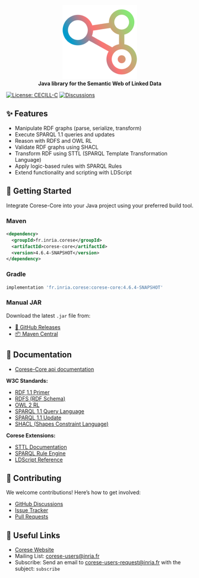 <!-- markdownlint-disable MD033 -->
<!-- markdownlint-disable MD041 -->

<p align="center">
    <a href="https://project.inria.fr/corese/">
        <img src="docs/source/_static/logo/corese-core.svg" width="200" alt="Corese-Core-logo">
    </a>
    <br>
    <strong>Java library for the Semantic Web of Linked Data</strong>
</p>

[![License: CECILL-C](https://img.shields.io/badge/License-CECILL--C-blue.svg)](https://cecill.info/licences/Licence_CeCILL-C_V1-en.html) [![Discussions](https://img.shields.io/badge/Discussions-GitHub-blue)](https://github.com/orgs/corese-stack/discussions)

## ✨ Features

- Manipulate RDF graphs (parse, serialize, transform)
- Execute SPARQL 1.1 queries and updates
- Reason with RDFS and OWL RL
- Validate RDF graphs using SHACL
- Transform RDF using STTL (SPARQL Template Transformation Language)
- Apply logic-based rules with SPARQL Rules
- Extend functionality and scripting with LDScript

## 🚀 Getting Started

Integrate Corese-Core into your Java project using your preferred build tool.

### Maven

```xml
<dependency>
  <groupId>fr.inria.corese</groupId>
  <artifactId>corese-core</artifactId>
  <version>4.6.4-SNAPSHOT</version>
</dependency>
```

### Gradle

```groovy
implementation 'fr.inria.corese:corese-core:4.6.4-SNAPSHOT'
```

### Manual JAR

Download the latest `.jar` file from:

- [🔗 GitHub Releases](https://github.com/corese-stack/corese-core/releases)
- [📦 Maven Central](https://central.sonatype.com/artifact/fr.inria.corese/corese-core)

## 📖 Documentation

- [Corese-Core api documentation](https://corese-stack.github.io/corese-core/v4.6.3/java_api/library_root.html)

**W3C Standards:**

- [RDF 1.1 Primer](https://www.w3.org/TR/rdf11-primer/)
- [RDFS (RDF Schema)](https://www.w3.org/TR/rdf-schema/)
- [OWL 2 RL](https://www.w3.org/TR/owl2-profiles/#OWL_2_RL)
- [SPARQL 1.1 Query Language](https://www.w3.org/TR/sparql11-query/)
- [SPARQL 1.1 Update](https://www.w3.org/TR/sparql11-update/)
- [SHACL (Shapes Constraint Language)](https://www.w3.org/TR/shacl/)

**Corese Extensions:**

- [STTL Documentation](https://files.inria.fr/corese/doc/sttl.html)
- [SPARQL Rule Engine](https://files.inria.fr/corese/doc/rule.html)
- [LDScript Reference](https://files.inria.fr/corese/doc/ldscript.html)

## 🤝 Contributing

We welcome contributions! Here’s how to get involved:

- [GitHub Discussions](https://github.com/orgs/corese-stack/discussions)
- [Issue Tracker](https://github.com/corese-stack/corese-core/issues)
- [Pull Requests](https://github.com/corese-stack/corese-core/pulls)

## 🔗 Useful Links

- [Corese Website](https://corese-stack.github.io/corese-core)
- Mailing List: <corese-users@inria.fr>
- Subscribe: Send an email to <corese-users-request@inria.fr> with the subject: `subscribe`
